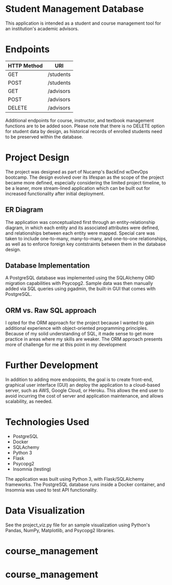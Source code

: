 # Student Management Database

This application is intended as a student and course management tool for an institution's academic advisors.

# Endpoints
| HTTP Method | URI |
| --- | --- |
| GET | /students |
| POST | /students |
| GET | /advisors |
| POST | /advisors |
| DELETE | /advisors

Additional endpoints for course, instructor, and textbook management functions are to be added soon. Please note that there is no DELETE option for student data by design, as historical records of enrolled students need to be preserved within the database.
# Project Design
The project was designed as part of Nucamp's BackEnd w/DevOps bootcamp. The design evolved over its lifespan as the scope of the project became more defined, especially considering the limited project timeline, to be a leaner, more stream-lined application which can be built out for increased functionality after initial deployment.

## ER Diagram
The application was conceptualized first through an entity-relationship diagram, in which each entity and its associated attributes were defined, and relationships between each entity were mapped. Special care was taken to include one-to-many, many-to-many, and one-to-one relationships, as well as to enforce foreign key contstraints between them in the database design.

## Database Implementation
A PostgreSQL database was implemented using the SQLAlchemy ORD migration capabilities with Psycopg2. Sample data was then manually added via SQL queries using pgadmin, the built-in GUI that comes with PostgreSQL.

## ORM vs. Raw SQL approach

I opted for the ORM approach for the project because I wanted to gain additional experience with object-oriented programming principles. Because of my solid understanding of SQL, it made sense to get more practice in areas where my skills are weaker. The ORM approach presents more of challenge for me at this point in my development

# Further Development
In addition to adding more endopoints, the goal is to create front-end, graphical user interface (GUI) an deploy the application to a cloud-based server, such as AWS, Google Cloud, or Heroku. This allows the end user to avoid incurring the cost of server and application maintenance, and allows scalability, as needed.

# Technologies Used

* PostgreSQL
* Docker
* SQLAchemy
* Python 3
* Flask
* Psycopg2
* Insomnia (testing)

The application was built using Python 3, with Flask/SQLAlchemy frameworks. The PostgreSQL database runs inside a Docker container, and Insomnia was used to test API functionality.

# Data Visualization
See the project_viz.py file for an sample visualization using Python's Pandas, NumPy, Matplotlib, and Psycopg2 libraries.






# course_management
# course_management
